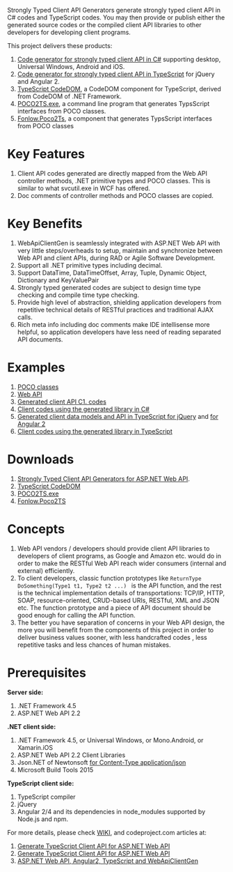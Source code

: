 Strongly Typed Client API Generators generate strongly typed client API in C# codes and TypeScript codes. You may then provide or publish either the generated source codes or the compiled client API libraries to other developers for developing client programs.

This project delivers these products:
1. [Code generator for strongly typed client API in C#](https://github.com/zijianhuang/webapiclientgen/wiki/Documentation) supporting desktop, Universal Windows, Android and iOS. 
1. [Code generator for strongly typed client API in TypeScript](https://github.com/zijianhuang/webapiclientgen/wiki/Code-generator-for-strongly-typed-client-API-in-TypeScript) for jQuery and Angular 2.
1. [TypeScript CodeDOM](https://github.com/zijianhuang/webapiclientgen/wiki/TypeScript-CodeDOM), a CodeDOM component for TypeScript, derived from CodeDOM of .NET Framework.
1. [POCO2TS.exe](https://github.com/zijianhuang/webapiclientgen/wiki/POCO2TS.exe), a command line program that generates TypsScript interfaces from POCO classes.
1. [Fonlow.Poco2Ts](https://github.com/zijianhuang/webapiclientgen/wiki/Fonlow.Poco2Ts), a component that generates TypsScript interfaces from POCO classes

# Key Features
1. Client API codes generated are directly mapped from the Web API controller methods, .NET primitive types and POCO classes. This is similar to what svcutil.exe in WCF has offered.
1. Doc comments of controller methods and POCO classes are copied. 

# Key Benefits

1. WebApiClientGen is seamlessly integrated with ASP.NET Web API with very little steps/overheads to setup, maintain and synchronize between Web API and client APIs, during RAD or Agile Software Development.
1. Support all .NET primitive types including decimal.
1. Support DataTime, DataTimeOffset, Array, Tuple, Dynamic Object, Dictionary and KeyValuePair
1. Strongly typed generated codes are subject to design time type checking and compile time type checking.
1. Provide high level of abstraction, shielding application developers from repetitive technical details of RESTful practices and traditional AJAX calls.  
1. Rich meta info including doc comments make IDE intellisense more helpful, so application developers have less need of reading separated API documents.


# Examples

1. [POCO classes](https://github.com/zijianhuang/webapiclientgen/blob/master/DemoWebApi.DemoData/Entities.cs)
1. [Web API](https://github.com/zijianhuang/webapiclientgen/blob/master/DemoWebApi/Controllers/EntitiesController.cs)
1. [Generated client API C1. codes](https://github.com/zijianhuang/webapiclientgen/blob/master/DemoWebApi.ClientApi/WebApiClientAuto.cs)
1. [Client codes using the generated library in C#](https://github.com/zijianhuang/webapiclientgen/blob/master/Tests/IntegrationTests/EntitiesApiIntegration.cs)
1. [Generated client data models and API in TypeScript for jQuery](https://github.com/zijianhuang/webapiclientgen/blob/master/DemoWebApi/Scripts/ClientApi/WebApiClientAuto.ts) and [for Angular 2](https://github.com/zijianhuang/webapiclientgen/tree/master/DemoAngular2/clientapi/WebApiNG2ClientAuto.ts)
1. [Client codes using the generated library in TypeScript](https://github.com/zijianhuang/webapiclientgen/blob/master/DemoWebApi/Scripts/tests/demo.tests.ts)

# Downloads
1. [Strongly Typed Client API Generators for ASP.NET Web API](https://www.nuget.org/packages/Fonlow.WebApiClientGen/).
1. [TypeScript CodeDOM](https://www.nuget.org/packages/Fonlow.TypeScriptCodeDOM)
1. [POCO2TS.exe](https://github.com/zijianhuang/webapiclientgen/wiki/POCO2TS.zip)
1. [Fonlow.Poco2TS](https://www.nuget.org/packages/Fonlow.Poco2Ts) 

# Concepts
1. Web API vendors / developers should provide client API libraries to developers of client programs, as Google and Amazon etc. would do in order to make the RESTful Web API reach wider consumers (internal and external) efficiently.
1. To client developers, classic function prototypes like `ReturnType DoSomething(Type1 t1, Type2 t2 ...) ` is the API function, and the rest is the technical implementation details of transportations: TCP/IP, HTTP, SOAP, resource-oriented, CRUD-based URIs, RESTful, XML and JSON etc. The function prototype and a piece of API document should be good enough for calling the API function.
1. The better you have separation of concerns in your Web API design, the more you will benefit from the components of this project in order to deliver business values sooner, with less handcrafted codes , less repetitive tasks and less chances of human mistakes.

# Prerequisites

**Server side:**
1. .NET Framework 4.5
1. ASP.NET Web API 2.2


**.NET client side:**
1. .NET Framework 4.5, or Universal Windows, or Mono.Android, or Xamarin.iOS
1. ASP.NET Web API 2.2 Client Libraries
1. Json.NET of Newtonsoft [for Content-Type application/json](http://www.asp.net/web-api/overview/formats-and-model-binding/content-negotiation)
1. Microsoft Build Tools 2015

**TypeScript client side:**
1. TypeScript compiler
1. jQuery
1. Angular 2/4 and its dependencies in node_modules supported by Node.js and npm.



For more details, please check [WIKI](https://github.com/zijianhuang/webapiclientgen/wiki), and codeproject.com articles at:
1. [Generate TypeScript Client API for ASP.NET Web API](https://www.codeproject.com/Articles/1074039/Generate-Csharp-Client-API-for-ASP-NET-Web-API)
1. [Generate TypeScript Client API for ASP.NET Web API](https://www.codeproject.com/articles/1053601/generate-typescript-client-api-for-asp-net-web-api)
1. [ASP.NET Web API, Angular2, TypeScript and WebApiClientGen](https://www.codeproject.com/Articles/1165571/ASP-NET-Web-API-Angular-TypeScript-and-WebApiClie)
